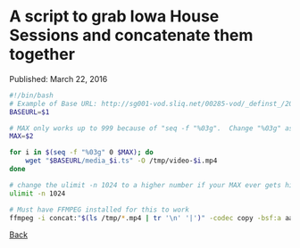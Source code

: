# A script to grab Iowa House Sessions and concatenate them together

Published: March 22, 2016

```bash
#!/bin/bash
# Example of Base URL: http://sg001-vod.sliq.net/00285-vod/_definst_/2016/03/House%20in%20Session_2016-03-22-13.58.50_2461_2.mp4
BASEURL=$1

# MAX only works up to 999 because of "seq -f "%03g".  Change "%03g" as your order of magnitude increases.
MAX=$2

for i in $(seq -f "%03g" 0 $MAX); do
    wget "$BASEURL/media_$i.ts" -O /tmp/video-$i.mp4
done

# change the ulimit -n 1024 to a higher number if your MAX ever gets higher than 900 or so.
ulimit -n 1024

# Must have FFMPEG installed for this to work
ffmpeg -i concat:"$(ls /tmp/*.mp4 | tr '\n' '|')" -codec copy -bsf:a aac_adtstoasc output.mp4
```

[Back](https://nstarke.github.io/)